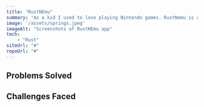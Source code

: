 ```yaml
---
title: "RustNEmu"
summary: "As a kid I used to love playing Nintendo games. RustNemu is an Nintendo Entertainment System Emulator that allows playing first generatio NES games."
image: '/assets/springs.jpeg'
imageAlt: "Screenshots of RustNEmu app"
tech:
    - "Rust"
siteUrl: "#"
repoUrl: "#"
---
```



## Problems Solved


## Challenges Faced